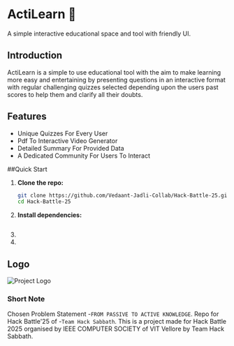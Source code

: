 # ActiLearn 🧠
A simple interactive educational space and tool with friendly UI. 

## Introduction
ActiLearn is a simple to use educational tool with the aim to make learning more easy and entertaining by presenting questions in an interactive format with regular challenging quizzes selected depending upon the users past scores to help them and clarify all their doubts.

## Features
- Unique Quizzes For Every User
- Pdf To Interactive Video Generator
- Detailed Summary For Provided Data
- A Dedicated Community For Users To Interact

##Quick Start
1. **Clone the repo:**
   ```bash
   git clone https://github.com/Vedaant-Jadli-Collab/Hack-Battle-25.git
   cd Hack-Battle-25
   ```
2. **Install dependencies:**
   ```bash
   
3. 
4. 
## Logo
![Project Logo](Logo/Logo.jpg)



### Short Note
Chosen Problem Statement -`FROM PASSIVE TO ACTIVE KNOWLEDGE`. Repo for Hack Battle'25 of -`Team Hack Sabbath`. This is a project made for Hack Battle 2025 organised by IEEE COMPUTER SOCIETY of VIT Vellore by Team Hack Sabbath.
